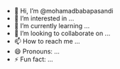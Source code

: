 - 👋 Hi, I’m @mohamadbabapasandi
- 👀 I’m interested in ...
- 🌱 I’m currently learning ...
- 💞️ I’m looking to collaborate on ...
- 📫 How to reach me ...
- 😄 Pronouns: ...
- ⚡ Fun fact: ...

<!---
mohamadbabapasandi/mohamadbabapasandi is a ✨ special ✨ repository because its `README.md` (this file) appears on your GitHub profile.
You can click the Preview link to take a look at your changes.
--->
